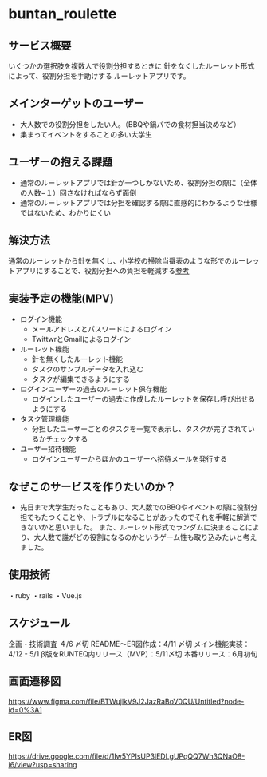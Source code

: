 # buntan_roulette

## サービス概要

いくつかの選択肢を複数人で役割分担するときに
針をなくしたルーレット形式によって、役割分担を手助けする
ルーレットアプリです。

## メインターゲットのユーザー
- 大人数での役割分担をしたい人。（BBQや鍋パでの食材担当決めなど）
- 集まってイベントをすることの多い大学生

## ユーザーの抱える課題
- 通常のルーレットアプリでは針が一つしかないため、役割分担の際に（全体の人数−１）回さなければならず面倒
- 通常のルーレットアプリでは分担を確認する際に直感的にわかるような仕様ではないため、わかりにくい

## 解決方法
通常のルーレットから針を無くし、小学校の掃除当番表のような形でのルーレットアプリにすることで、役割分担への負担を軽減する[参考](https://i.gyazo.com/76bbfd47d8b555c1e7e384f1ada8e420.png)

## 実装予定の機能(MPV)
- ログイン機能
  - メールアドレスとパスワードによるログイン
  - TwittwrとGmailによるログイン
- ルーレット機能
  - 針を無くしたルーレット機能
  - タスクのサンプルデータを入れ込む
  - タスクが編集できるようにする
- ログインユーザーの過去のルーレット保存機能
  - ログインしたユーザーの過去に作成したルーレットを保存し呼び出せるようにする
- タスク管理機能
  - 分担したユーザーごとのタスクを一覧で表示し、タスクが完了されているかチェックする
- ユーザー招待機能
  - ログインユーザーからほかのユーザーへ招待メールを発行する



## なぜこのサービスを作りたいのか？
- 先日まで大学生だったこともあり、大人数でのBBQやイベントの際に役割分担でもたつくことや、トラブルになることがあったのでそれを手軽に解消できないかと思いました。
また、ルーレット形式でランダムに決まることにより、大人数で誰がどの役割になるのかというゲーム性も取り込みたいと考えました。

## 使用技術
・ruby
・rails
・Vue.js

## スケジュール
企画・技術調査 ４/6 〆切
README〜ER図作成：4/11 〆切
メイン機能実装：4/12 - 5/1
β版をRUNTEQ内リリース（MVP）：5/11〆切
本番リリース：6月初旬

## 画面遷移図
https://www.figma.com/file/BTWujlkV9J2JazRaBoV0QU/Untitled?node-id=0%3A1

## ER図
https://drive.google.com/file/d/1Iw5YPIsUP3lEDLgUPqQQ7Wh3QNaO8-i6/view?usp=sharing
